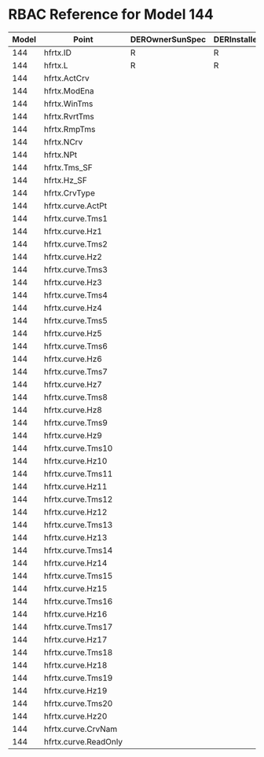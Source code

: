 # RBAC Reference for Model 144

| Model | Point | DEROwnerSunSpec | DERInstallerSunSpec | DERVendorSunSpec | ServiceProviderSunSpec | GridOperatorSunSpec |
|-------|-------|------------------|---------------------|------------------|------------------------|---------------------|
| 144 | hfrtx.ID | R | R | R | R | R |
| 144 | hfrtx.L | R | R | R | R | R |
| 144 | hfrtx.ActCrv |  |  |  |  |  |
| 144 | hfrtx.ModEna |  |  |  |  |  |
| 144 | hfrtx.WinTms |  |  |  |  |  |
| 144 | hfrtx.RvrtTms |  |  |  |  |  |
| 144 | hfrtx.RmpTms |  |  |  |  |  |
| 144 | hfrtx.NCrv |  |  |  |  |  |
| 144 | hfrtx.NPt |  |  |  |  |  |
| 144 | hfrtx.Tms_SF |  |  |  |  |  |
| 144 | hfrtx.Hz_SF |  |  |  |  |  |
| 144 | hfrtx.CrvType |  |  |  |  |  |
| 144 | hfrtx.curve.ActPt |  |  |  |  |  |
| 144 | hfrtx.curve.Tms1 |  |  |  |  |  |
| 144 | hfrtx.curve.Hz1 |  |  |  |  |  |
| 144 | hfrtx.curve.Tms2 |  |  |  |  |  |
| 144 | hfrtx.curve.Hz2 |  |  |  |  |  |
| 144 | hfrtx.curve.Tms3 |  |  |  |  |  |
| 144 | hfrtx.curve.Hz3 |  |  |  |  |  |
| 144 | hfrtx.curve.Tms4 |  |  |  |  |  |
| 144 | hfrtx.curve.Hz4 |  |  |  |  |  |
| 144 | hfrtx.curve.Tms5 |  |  |  |  |  |
| 144 | hfrtx.curve.Hz5 |  |  |  |  |  |
| 144 | hfrtx.curve.Tms6 |  |  |  |  |  |
| 144 | hfrtx.curve.Hz6 |  |  |  |  |  |
| 144 | hfrtx.curve.Tms7 |  |  |  |  |  |
| 144 | hfrtx.curve.Hz7 |  |  |  |  |  |
| 144 | hfrtx.curve.Tms8 |  |  |  |  |  |
| 144 | hfrtx.curve.Hz8 |  |  |  |  |  |
| 144 | hfrtx.curve.Tms9 |  |  |  |  |  |
| 144 | hfrtx.curve.Hz9 |  |  |  |  |  |
| 144 | hfrtx.curve.Tms10 |  |  |  |  |  |
| 144 | hfrtx.curve.Hz10 |  |  |  |  |  |
| 144 | hfrtx.curve.Tms11 |  |  |  |  |  |
| 144 | hfrtx.curve.Hz11 |  |  |  |  |  |
| 144 | hfrtx.curve.Tms12 |  |  |  |  |  |
| 144 | hfrtx.curve.Hz12 |  |  |  |  |  |
| 144 | hfrtx.curve.Tms13 |  |  |  |  |  |
| 144 | hfrtx.curve.Hz13 |  |  |  |  |  |
| 144 | hfrtx.curve.Tms14 |  |  |  |  |  |
| 144 | hfrtx.curve.Hz14 |  |  |  |  |  |
| 144 | hfrtx.curve.Tms15 |  |  |  |  |  |
| 144 | hfrtx.curve.Hz15 |  |  |  |  |  |
| 144 | hfrtx.curve.Tms16 |  |  |  |  |  |
| 144 | hfrtx.curve.Hz16 |  |  |  |  |  |
| 144 | hfrtx.curve.Tms17 |  |  |  |  |  |
| 144 | hfrtx.curve.Hz17 |  |  |  |  |  |
| 144 | hfrtx.curve.Tms18 |  |  |  |  |  |
| 144 | hfrtx.curve.Hz18 |  |  |  |  |  |
| 144 | hfrtx.curve.Tms19 |  |  |  |  |  |
| 144 | hfrtx.curve.Hz19 |  |  |  |  |  |
| 144 | hfrtx.curve.Tms20 |  |  |  |  |  |
| 144 | hfrtx.curve.Hz20 |  |  |  |  |  |
| 144 | hfrtx.curve.CrvNam |  |  |  |  |  |
| 144 | hfrtx.curve.ReadOnly |  |  |  |  |  |
